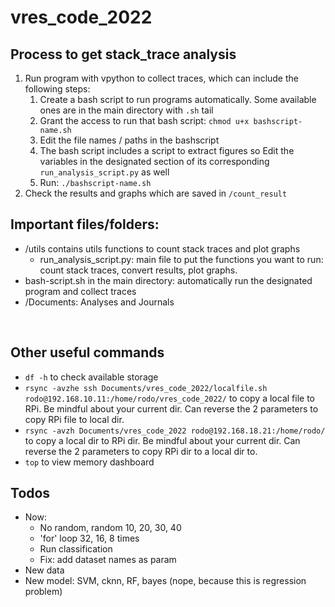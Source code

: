 <!-- @format -->

# vres_code_2022

## Process to get stack_trace analysis

1. Run program with vpython to collect traces, which can include the following steps:
   1. Create a bash script to run programs automatically. Some available ones are in the main directory with `.sh` tail
   1. Grant the access to run that bash script: `chmod u+x bashscript-name.sh`
   1. Edit the file names / paths in the bashscript
   1. The bash script includes a script to extract figures so Edit the variables in the designated section of its corresponding `run_analysis_script.py` as well
   1. Run: `./bashscript-name.sh`
3. Check the results and graphs which are saved in `/count_result`

## Important files/folders:

- /utils contains utils functions to count stack traces and plot graphs
  - run_analysis_script.py: main file to put the functions you want to run: count stack traces, convert results, plot graphs.
- bash-script.sh in the main directory: automatically run the designated program and collect traces
- /Documents: Analyses and Journals


<br>

## Other useful commands

- `df -h` to check available storage
- `rsync -avzhe ssh Documents/vres_code_2022/localfile.sh rodo@192.168.10.11:/home/rodo/vres_code_2022/` to copy a local file to RPi. Be mindful about your current dir. Can reverse the 2 parameters to copy RPi file to local dir.
- `rsync -avzh Documents/vres_code_2022 rodo@192.168.18.21:/home/rodo/` to copy a local dir to RPi dir. Be mindful about your current dir. Can reverse the 2 parameters to copy RPi dir to a local dir to.
- `top` to view memory dashboard

## Todos
- Now: 
  - No random, random 10, 20, 30, 40
  - 'for' loop 32, 16, 8 times
  - Run classification
  - Fix: add dataset names as param
- New data
- New model: SVM, cknn, RF, bayes (nope, because this is regression problem)
